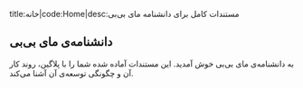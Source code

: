 <meta>title:خانه|code:Home|desc:مستندات کامل برای دانشنامه مای بی‌بی</meta>

دانشنامه‌ی مای بی‌بی
---
به دانشنامه‌ی مای بی‌بی خوش آمدید. این مستندات آماده شده شما را با پلاگین، روند کار آن و چگونگی توسعه‌ی آن آشنا می‌کند.